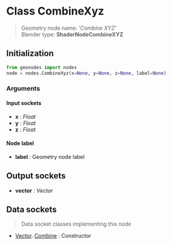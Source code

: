 
# Class CombineXyz

> Geometry node name: _'Combine XYZ'_<br>Blender type:  **ShaderNodeCombineXYZ**

## Initialization


```python
from geonodes import nodes
node = nodes.CombineXyz(x=None, y=None, z=None, label=None)
```


### Arguments


#### Input sockets



- **x** : _Float_
- **y** : _Float_
- **z** : _Float_



#### Node label



- **label** : Geometry node label



## Output sockets



- **vector** : _Vector_



## Data sockets

> Data socket classes implementing this node


- [Vector](aaa). [Combine](bbb) : Constructor


